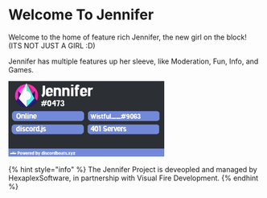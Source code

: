 # Welcome To Jennifer

Welcome to the home of feature rich Jennifer, the new girl on the block! \(ITS NOT JUST A GIRL :D\)

Jennifer has multiple features up her sleeve, like Moderation, Fun, Info, and Games.



![](../.gitbook/assets/image.png)



{% hint style="info" %}
The Jennifer Project is deveopled and managed by HexaplexSoftware, in partnership with Visual Fire Development.
{% endhint %}



